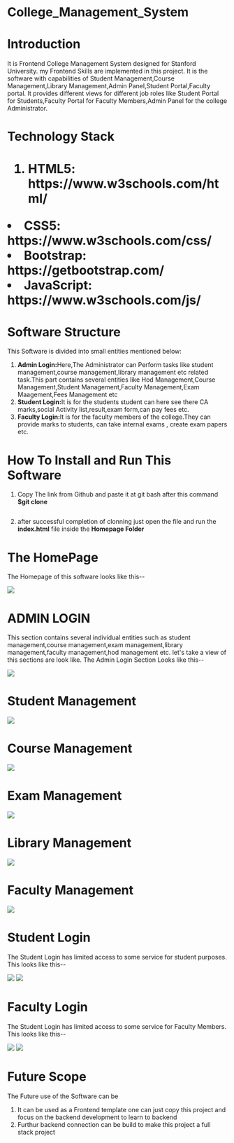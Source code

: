 # College_Management_System
<h1>Introduction</h1>
It is Frontend College Management System designed for Stanford University. my Frontend Skills are implemented in this project. It is the software with capabilities of Student Management,Course Management,Library Management,Admin Panel,Student Portal,Faculty portal. It provides different views for different job roles like Student Portal for Students,Faculty Portal for Faculty Members,Admin Panel for the college Administrator.
<h1>Technology Stack<h1>
  <ol>
  <li><b>HTML5: https://www.w3schools.com/html/</b></ol></li>
    <li><b>CSS5: https://www.w3schools.com/css/</b></li>
    <li><b>Bootstrap: https://getbootstrap.com/</b></li>
    <li><b>JavaScript: https://www.w3schools.com/js/</b></li>
  </ol>
  
<h1>Software Structure</h1>
This Software is divided into small entities mentioned below:
<ol type="1">
<li><b>Admin Login:</b>Here,The Administrator can Perform tasks like student management,course management,library management etc related task.This part contains several entities like Hod Management,Course Management,Student Management,Faculty Management,Exam Maagement,Fees Management etc</li>
<li><b>Student Login:</b>It is for the students student can here see there CA marks,social Activity list,result,exam form,can pay fees etc.</li>
<li><b>Faculty Login:</b>It is for the faculty members of the college.They can provide marks to students, can take internal exams , create exam papers etc.</li>
</ol>
  
<h1>How To Install and Run This Software</h1>
  <ol type="1">
    <li>Copy The link from Github and paste it at git bash after this command <b>$git clone<pre><copied link></pre></b></li>
    <li> after successful completion of clonning just open the file and run the <b>index.html</b> file inside the <b>Homepage Folder</b></li>
  </ol>
      
<h1>The HomePage</h1>
The Homepage of this software looks like this--

![](https://github.com/Abhiraj-Sardar/College_Management_System/blob/main/OUTPUT/homepage.gif)

<h1>ADMIN LOGIN</h1>
This section contains several individual entities such as student management,course management,exam management,library management,faculty management,hod management etc.
let's take a view of this sections are look like.
The Admin Login Section Looks like this--

![](https://github.com/Abhiraj-Sardar/College_Management_System/blob/main/OUTPUT/adminpanel.gif)

<h1>Student Management</h1>

![](https://github.com/Abhiraj-Sardar/College_Management_System/blob/main/OUTPUT/studentmanage.gif)

<h1>Course Management</h1>

![](https://github.com/Abhiraj-Sardar/College_Management_System/blob/main/OUTPUT/course.gif)

<h1>Exam Management</h1>

![](https://github.com/Abhiraj-Sardar/College_Management_System/blob/main/OUTPUT/exam.gif)

<h1>Library Management</h1>

![](https://github.com/Abhiraj-Sardar/College_Management_System/blob/main/OUTPUT/library.gif)

<h1>Faculty Management</h1>

![](https://github.com/Abhiraj-Sardar/College_Management_System/blob/main/OUTPUT/faculty.gif)

<h1>Student Login</h1>
The Student Login has limited access to some service for student purposes. This looks like this--

![](https://github.com/Abhiraj-Sardar/College_Management_System/blob/main/OUTPUT/studentp1.gif)
![](https://github.com/Abhiraj-Sardar/College_Management_System/blob/main/OUTPUT/studentp2.gif)

<h1>Faculty Login</h1>
The Student Login has limited access to some service for Faculty Members. This looks like this--

![](https://github.com/Abhiraj-Sardar/College_Management_System/blob/main/OUTPUT/facultyp1.gif)
![](https://github.com/Abhiraj-Sardar/College_Management_System/blob/main/OUTPUT/facultyp2.gif)

<h1>Future Scope</h1>
The Future use of the Software can be 
<ol>
  <li>It can be used as a Frontend template one can just copy this project and focus on the backend development to learn to backend</li>
  <li>Furthur backend connection can be build to make this project a full stack project</li>
</ol>
